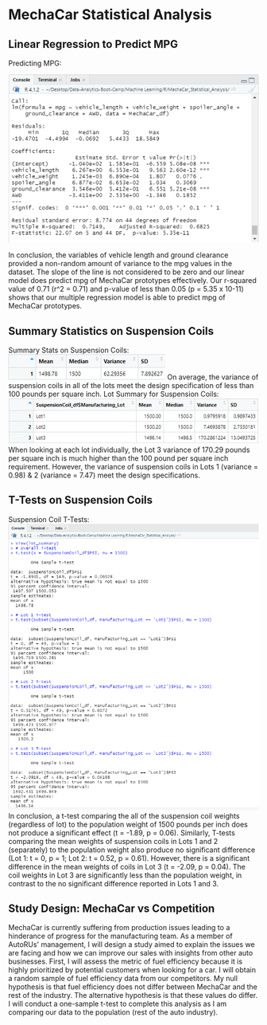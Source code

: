 # MechaCar Statistical Analysis

## Linear Regression to Predict MPG
Predicting MPG:

![Predicting MPG](https://github.com/AkifEltahir96/MechaCar_Statistical_Analysis/blob/main/Pictures/Deliverable-1-Summary.png) 

In conclusion, the variables of vehicle length and ground clearance provided a non-random amount of variance to the mpg values in the dataset. The slope of the line is not considered to be zero and our linear model does predict mpg of MechaCar prototypes effectively. Our r-squared value of 0.71 (r^2 = 0.71) and p-value of less than 0.05 (p = 5.35 x 10-11) shows that our multiple regression model is able to predict mpg of MechaCar prototypes.

## Summary Statistics on Suspension Coils
Summary Stats on Suspension Coils:
![Summary Stats](https://github.com/AkifEltahir96/MechaCar_Statistical_Analysis/blob/main/Pictures/Total-Summary.png) 
On average, the variance of suspension coils in all of the lots meet the design specification of less than 100 pounds per square inch. 
Lot Summary for Suspension Coils:
![Lot Summary](https://github.com/AkifEltahir96/MechaCar_Statistical_Analysis/blob/main/Pictures/Lot-Summary.png) 
When looking at each lot individually, the Lot 3 variance of 170.29 pounds per square inch is much higher than the 100 pound per square inch requirement. However, the variance of suspension coils in Lots 1 (variance = 0.98) & 2 (variance = 7.47) meet the design specifications. 

## T-Tests on Suspension Coils
Suspension Coil T-Tests:
![T-tests](https://github.com/AkifEltahir96/MechaCar_Statistical_Analysis/blob/main/Pictures/T-tests.png) 
In conclusion, a t-test comparing the all of the suspension coil weights (regardless of lot) to the population weight of 1500 pounds per inch does not produce a significant effect (t = -1.89, p = 0.06). Similarly, T-tests comparing the mean weights of suspension coils in Lots 1 and 2 (separately) to the population weight also produce no significant difference (Lot 1: t = 0, p = 1; Lot 2: t = 0.52, p = 0.61). However, there is a significant difference in the mean weights of coils in Lot 3 (t = -2.09, p = 0.04). The coil weights in Lot 3 are significantly less than the population weight, in contrast to the no significant difference reported in Lots 1 and 3.

## Study Design: MechaCar vs Competition

MechaCar is currently suffering from production issues leading to a hinderance of progress for the manufacturing team. As a member of AutoRUs' management, I will design a study aimed to explain the issues we are facing and how we can improve our sales with insights from other auto businesses. First, I will assess the metric of fuel efficiency because it is highly prioritized by potential customers when looking for a car. I will obtain a random sample of fuel efficiency data from our competitors. My null hypothesis is that fuel efficiency does not differ between MechaCar and the rest of the industry. The alternative hypothesis is that these values do differ. I will conduct a one-sample t-test to complete this analysis as I am comparing our data to the population (rest of the auto industry).  

